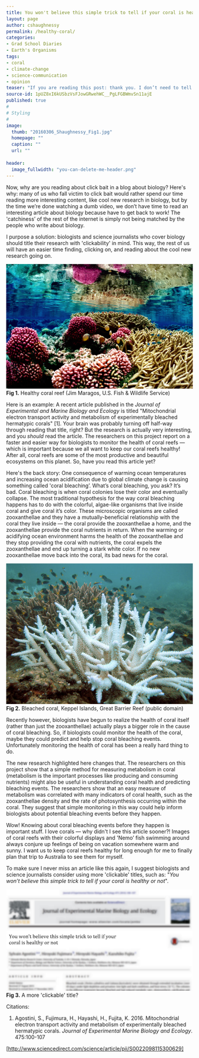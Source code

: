 ```yaml
---
title: You won't believe this simple trick to tell if your coral is healthy or not
layout: page
author: cshaughnessy
permalink: /healthy-coral/
categories:
- Grad School Diaries
- Earth's Organisms
tags:
- coral
- climate-change
- science-communication
- opinion
teaser: "If you are reading this post: thank you. I don’t need to tell you that there is no shortage of choices when it comes to reading things on the internet. The massive volume of online content has led to major competition for readership. Let’s face it: it doesn’t matter what the article is about, we click on articles with catchy titles. Let’s face this too while we’re at it, this has led us to reading or watching videos about some pretty dumb stuff. But don’t worry, it’s not our fault! We click on this stuff because we’re supposed to — these articles are made specifically to feel more ‘clickable’. On the internet, this is called ‘click bait’."
source-id: 1pUZ8xI6kUSbzVsFJowGRwehWC__PgLFGBWmvSn11ajE
published: true
#
# Styling
#
image:
  thumb: "20160306_Shaughnessy_Fig1.jpg"
  homepage: ""
  caption: ""
  url: ""

header:
  image_fullwidth: "you-can-delete-me-header.png"
---
```

Now, why are you reading about click bait in a blog about biology? Here's why: many of us who fall victim to click bait would rather spend our time reading more interesting content, like cool new research in biology, but by the time we’re done watching a dumb video, we don’t have time to read an interesting article about biology because have to get back to work! The 'catchiness’ of the rest of the internet is simply not being matched by the people who write about biology. 

I purpose a solution: biologists and science journalists who cover biology should title their research with 'clickability' in mind. This way, the rest of us will have an easier time finding, clicking on, and reading about the cool new research going on.

![Healthy coral reef](/images/20160306_Shaughnessy_Fig1.jpg)
**Fig 1.** Healthy coral reef (Jim Maragos, U.S. Fish & Wildlife Service)

Here is an example: A recent article published in the *Journal of Experimental and Marine Biology and Ecology* is titled "Mitochondrial electron transport activity and metabolism of experimentally bleached hermatypic corals" [1]. Your brain was probably turning off half-way through reading that title, right? But the research is actually very interesting, and you *should* read the article. The researchers on this project report on a faster and easier way for biologists to monitor the health of coral reefs — which is important because we all want to keep our coral reefs healthy! After all, coral reefs are some of the most productive and beautiful ecosystems on this planet. So, have you read this article yet?

Here's the back story: One consequence of warming ocean temperatures and increasing ocean acidification due to global climate change is causing something called 'coral bleaching’. What’s coral bleaching, you ask? It’s bad. Coral bleaching is when coral colonies lose their color and eventually collapse. The most traditional hypothesis for the way coral bleaching happens has to do with the colorful, algae-like organisms that live inside coral and give coral it’s color. These microscopic organisms are called zooxanthellae and they have a mutually-beneficial relationship with the coral they live inside — the coral provide the zooxanthellae a home, and the zooxanthellae provide the coral nutrients in return. When the warming or acidifying ocean environment harms the health of the zooxanthellae and they stop providing the coral with nutrients, the coral expels the zooxanthellae and end up turning a stark white color. If no new zooxanthellae move back into the coral, its bad news for the coral.

![Bleached coral](/images/20160306_Shaughnessy_Fig2.jpg)
**Fig 2.** Bleached coral, Keppel Islands, Great Barrier Reef (public domain)

Recently however, biologists have begun to realize the health of coral itself (rather than just the zooxanthellae) actually plays a bigger role in the cause of coral bleaching. So, if biologists could monitor the health of the coral, maybe they could predict and help stop coral bleaching events. Unfortunately monitoring the health of coral has been a really hard thing to do. 

The new research highlighted here changes that. The researchers on this project show that a simple method for measuring metabolism in coral (metabolism is the important processes like producing and consuming nutrients) might also be useful in understanding coral health and predicting bleaching events. The researchers show that an easy measure of metabolism was correlated with many indicators of coral health, such as the zooxanthellae density and the rate of photosynthesis occurring within the coral. They suggest that simple monitoring in this way could help inform biologists about potential bleaching events before they happen.

Wow! Knowing about coral bleaching events before they happen is important stuff. I love corals — why didn't I see this article sooner?! Images of coral reefs with their colorful displays and 'Nemo’ fish swimming around always conjure up feelings of being on vacation somewhere warm and sunny. I want us to keep coral reefs healthy for long enough for me to finally plan that trip to Australia to see them for myself.

To make sure I never miss an article like this again, I suggest biologists and science journalists consider using more 'clickable' titles, such as: "*You won’t believe this simple trick to tell if your coral is healthy or not*".

![Title](/images/20160306_Shaughnessy_Fig3.jpg)
**Fig 3.** A more 'clickable' title?

Citations:

1. Agostini, S., Fujimura, H., Hayashi, H., Fujita, K. 2016. Mitochondrial electron transport activity and metabolism of experimentally bleached hermatypic corals. *Journal of Experimental Marine Biology and Ecology*. 475:100-107

[http://www.sciencedirect.com/science/article/pii/S0022098115300629]

